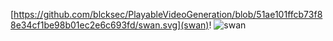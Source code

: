 [https://github.com/blcksec/PlayableVideoGeneration/blob/51ae101ffcb73f88e34cf1be98b01ec2e6c693fd/swan.svg](swan)!
![swan](https://user-images.githubusercontent.com/114263485/194735431-c320d66d-150b-48fe-9002-4fdf56224301.svg)
